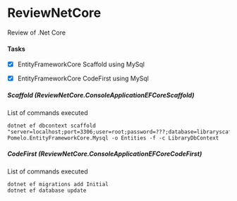 # ReviewNetCore
Review of .Net Core

#### Tasks
- [x] EntityFrameworkCore Scaffold using MySql
- [x] EntityFrameworkCore CodeFirst using MySql


##### Scaffold (ReviewNetCore.ConsoleApplicationEFCoreScaffold)
List of commands executed
```
dotnet ef dbcontext scaffold "server=localhost;port=3306;user=root;password=???;database=libraryscaffold" Pomelo.EntityFrameworkCore.Mysql -o Entities -f -c LibraryDbContext
```

##### CodeFirst (ReviewNetCore.ConsoleApplicationEFCoreCodeFirst)
List of commands executed
```
dotnet ef migrations add Initial
dotnet ef database update
```